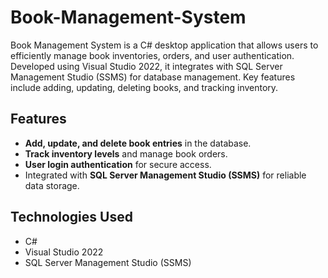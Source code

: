 # Book-Management-System
Book Management System is a C# desktop application that allows users to efficiently manage book inventories, orders, and user authentication. Developed using Visual Studio 2022, it integrates with SQL Server Management Studio (SSMS) for database management. Key features include adding, updating, deleting books, and tracking inventory.

## Features
- **Add, update, and delete book entries** in the database.
- **Track inventory levels** and manage book orders.
- **User login authentication** for secure access.
- Integrated with **SQL Server Management Studio (SSMS)** for reliable data storage.

## Technologies Used
- C#
- Visual Studio 2022
- SQL Server Management Studio (SSMS)


